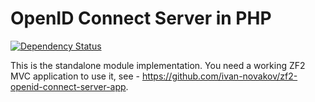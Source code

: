 # OpenID Connect Server in PHP

[![Dependency Status](https://www.versioneye.com/user/projects/529a012c632bac39c900002c/badge.png)](https://www.versioneye.com/user/projects/529a012c632bac39c900002c)

This is the standalone module implementation. You need a working ZF2 MVC application to use it, see - https://github.com/ivan-novakov/zf2-openid-connect-server-app.
